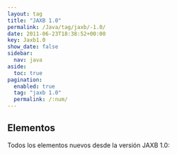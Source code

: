 ```yaml
---
layout: tag
title: "JAXB 1.0"
permalink: /Java/tag/jaxb/-1.0/
date: 2011-06-23T18:38:52+00:00
key: Jaxb1.0
show_date: false
sidebar:
  nav: java
aside:
  toc: true
pagination: 
  enabled: true
  tag: "jaxb 1.0"
  permalink: /:num/    
---
```


<h2>Elementos</h2>
Todos los elementos nuevos desde la versión JAXB 1.0: